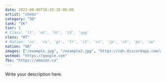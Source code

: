```yaml
---
date: 2023-08-06T16:43:18-06:00
artist: "chems"
category: "3D"
tank: "VK"
tier: 1
# Class: 'lt', 'mt', 'ht', 'td', 'spg'
class: "HT"
# Nation: 'us', 'ru', 'gr', 'fr', 'it', 'cz', 'jp', 'ch', 'po', 'sw'
nation: "GR"
images: ["/example.jpg", "/example2.jpg", "https://cdn.discordapp.com/attachments/258041035765055490/1141119580794785873/example.png"]
wotmod: "https://google.com"
fbx: "https://amazon.ca"
---
```

Write your description here.